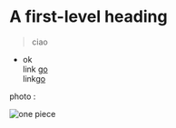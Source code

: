 # A first-level heading
> ciao
* ok<br>
link [go](https://google.com)<br>
link[go](../testITSpisa)



photo :


![one piece](https://images-wixmp-ed30a86b8c4ca887773594c2.wixmp.com/f/c7bced49-73a3-43c1-b3ce-fe419a596a72/dgbvjki-92882ae8-4404-4280-a021-ab9f6eb35ef4.png) 

